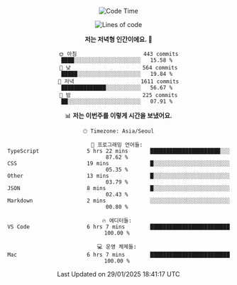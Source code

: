 <div align='center'>
 
<!--START_SECTION:waka-->
![Code Time](http://img.shields.io/badge/Code%20Time-4%2C102%20hrs%2035%20mins-blue)

![Lines of code](https://img.shields.io/badge/%EC%A0%80%EB%8A%94%20%EC%97%AC%ED%83%9C%EA%B9%8C%EC%A7%80%20-1.5%20million%20%EC%A4%84%EC%9D%98%20%EC%BD%94%EB%93%9C%EB%A5%BC%20%EC%9E%91%EC%84%B1%ED%96%88%EC%96%B4%EC%9A%94.-blue)

**저는 저녁형 인간이에요. 🦉** 

```text
🌞 아침                     443 commits         ████░░░░░░░░░░░░░░░░░░░░░   15.58 % 
🌆 낮　                     564 commits         █████░░░░░░░░░░░░░░░░░░░░   19.84 % 
🌃 저녁                     1611 commits        ██████████████░░░░░░░░░░░   56.67 % 
🌙 밤　                     225 commits         ██░░░░░░░░░░░░░░░░░░░░░░░   07.91 % 
```


📊 **저는 이번주를 이렇게 시간을 보냈어요.** 

```text
🕑︎ Timezone: Asia/Seoul

💬 프로그래밍 언어들: 
TypeScript               5 hrs 22 mins       ██████████████████████░░░   87.62 % 
CSS                      19 mins             █░░░░░░░░░░░░░░░░░░░░░░░░   05.35 % 
Other                    13 mins             █░░░░░░░░░░░░░░░░░░░░░░░░   03.79 % 
JSON                     8 mins              █░░░░░░░░░░░░░░░░░░░░░░░░   02.43 % 
Markdown                 2 mins              ░░░░░░░░░░░░░░░░░░░░░░░░░   00.80 % 

🔥 에디터들: 
VS Code                  6 hrs 7 mins        █████████████████████████   100.00 % 

💻 운영 체제들: 
Mac                      6 hrs 7 mins        █████████████████████████   100.00 % 
```


 Last Updated on 29/01/2025 18:41:17 UTC
<!--END_SECTION:waka-->
 </div>
<!---
Emewjin/Emewjin is a ✨ special ✨ repository because its `README.md` (this file) appears on your GitHub profile.
You can click the Preview link to take a look at your changes.
--->
